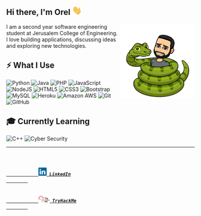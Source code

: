 ## Hi there, I'm Orel <img src="etc/wave.gif" height="25px">

<img src="etc/snake.png" align="right" height="200px">

I am a second year software engineering student at Jerusalem College of Engineering. I love building applications, discussing ideas and exploring new technologies.

## ⚡ What I Use
![Python](https://img.shields.io/badge/-Python-FFD753?style=for-the-badge&logo=Python)
![Java](https://img.shields.io/badge/-java-E34A86?style=for-the-badge&logo=java)
![PHP](https://img.shields.io/badge/-PHP-4F5B93?style=for-the-badge&logo=php)
![JavaScript](https://img.shields.io/badge/-JavaScript-F7003F?style=for-the-badge&logo=javascript)
![NodeJS](https://img.shields.io/badge/-NodeJS-305C2B?style=for-the-badge&logo=Node.js)
![HTML5](https://img.shields.io/badge/-HTML5-E34F26?style=for-the-badge&logo=html5&logoColor=white)
![CSS3](https://img.shields.io/badge/-CSS3-1572B6?style=for-the-badge&logo=css3)
![Bootstrap](https://img.shields.io/badge/-Bootstrap-563D7C?style=for-the-badge&logo=bootstrap)
![MySQL](https://img.shields.io/badge/-MySQL-252B2F?style=for-the-badge&logo=mysql)
![Heroku](https://img.shields.io/badge/-Heroku-430098?style=for-the-badge&logo=heroku)
![Amazon AWS](https://img.shields.io/badge/Amazon%20AWS-232F3E?style=for-the-badge&logo=amazon-aws)
![Git](https://img.shields.io/badge/-Git-black?style=for-the-badge&logo=git)
![GitHub](https://img.shields.io/badge/-GitHub-181717?style=for-the-badge&logo=github)

## 🎓 Currently Learning
![C++](https://img.shields.io/badge/-C%20&%20C++-black?style=for-the-badge&logo=C)
![Cyber Security](https://img.shields.io/badge/-Cyber%20Security-black?style=for-the-badge)

<hr>
<h5>
    <code>
        <a href="https://www.linkedin.com/in/orel-lazri/" title="LinkedIn">
            <img src="etc/linkedin.svg" width="22"> LinkedIn
        </a>
    </code>
    <code>
        <a href="https://tryhackme.com/p/Reaperberri" title="TryHackMe">
            <img src="etc/tryhackme.png" width="30"> TryHackMe
        </a>
    </code>
</h5>
